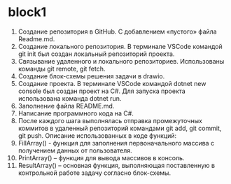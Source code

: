 # block1
 1. Создание репозитория в GitHub. С добавлением «пустого» файла Readme.md.
2. Создание локального репозитория. В терминале VSCode командой git init был создан локальный репозиторий проекта.
3. Связывание удаленного и локального репозиториев. Использованы команды git remote, git fetch.
4. Cоздание блок-схемы решения задачи в drawio.
5. Создание проекта. В терминале VSCode командой dotnet new console был создан проект на C#. Для запуска проекта использована команда dotnet run.
6. Заполнение файла README.md.
7. Написание программного кода на C#.
8. После каждого шага выполнялась отправка промежуточных коммитов в удаленный репозиторий командами git add, git commit, git push. Описание использованных в коде функций:
1. FillArray() - функция для заполнения первоначального массива с получением данных от пользователя.
2. PrintArray() – функция для вывода массивов в консоль.
3. ResultArray() – основная функция, выполняющая поставленную в контрольной работе задачу согласно блок-схемы.
 
